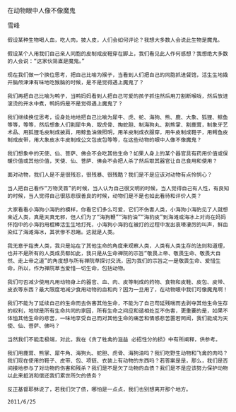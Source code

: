 在动物眼中人像不像魔鬼

雪峰


    假设某种生物喝人血，吃人肉，披人皮，人们会如何评论？我想大多数人会说此生物是魔鬼。

    假设某个人用我们自己亲人同胞的皮制成皮鞋穿在脚上，我们看见此人作何感想？我想绝大多数的人会说：“这家伙简直是魔鬼。”

    现在我们做一个换位思考，把自己比喻为猴子，当看到人们把自己的同胞抓进餐馆，活生生地撬开脑颅津津有味地吃猴脑的时候，是不是觉得遇上魔鬼了？

    我们再把自己比喻为鸭子，当鸭妈妈看到人把自己可爱的孩子抓住然后用刀割断喉咙，然后放进滚烫的开水中煮，鸭妈妈是不是觉得遇上魔鬼了？

    我们继续换位思考，设身处地地把自己比喻为犀牛、虎、蛇、海狗、熊、鹿、大象、狐狸、鲸鱼等等，等等，然后想象人们割犀牛角、取虎骨、掏蛇胆、制海狗丸、割熊掌、割鹿茸，制象牙艺术品、用狐狸毛皮制成披肩，用鲸鱼油做照明，用羊皮制成衣服穿，用牛皮制成鞋子，用鳄鱼皮制成皮带，用大象皮水牛皮制成公文包皮包等等，在这些动物的眼中人像不像魔鬼？

    我们想象中的天使、仙、菩萨、佛会不会吃其他生命？如果人身上的某个器官具有药用价值或保暖价值或其他价值，天使、仙、菩萨、佛会不会把人杀了然后取其器官让自己食用和使用？

    面对动物，我们人是不是很残忍，很残暴、很残酷？我们是不是应该对动物有点怜悯心？

    当人把自己看作“万物灵首”的时候，当人认为自己很文明的时候，当人觉得自己有人性，有良知的时候，当人觉得自己很慈悲很善良的时候，动物们是不是也如此看待和评价人类？

    大家看看小海狗小海豹的模样，你看它们多么可爱，它们不伤害人类，小海狗小海豹见了人就想亲近人类，真是天真无邪，但人们为了“海狗鞭”“海豹油”“海豹皮”到海滩或海冰上对尚在妈妈怀抱中的小海豹用棍棒活生生地打死，小海狗小海豹在被打的过程中发出哀嚎凄厉的叫声，鲜血染红了海滩海冰，其状惨不忍睹。这就是人类。

    我无意于指责人类，我只是站在了其他生命的角度来观察人类，人类有人类生存的法则和道理，也并不是所有的人类成员都如此，我只是从生命禅院的宗旨“敬畏上帝、敬畏生命、敬畏大自然、走上帝之道”的角度想与所有禅院草探讨交流，因为我们的宗旨之一是敬畏生命、爱惜生命，所以，作为禅院草当爱惜一切生命，包括动物。

    我们可否减少使用凡用动物身上的器官、血、肉、皮等制成的药物、食物和皮鞋、皮包、皮带、皮衣等东西？最大限度地减少食用动物的血和肉？因为一旦用了，在动物眼中我们可像魔鬼啊！

    我们不能为了延续自己的生命而去伤害其他生命，不能为了自己苟延残喘而去剥夺其他生命生存的权利，地球是所有生命共同的家园，所有生命之间应和谐相处互不伤害，更重要的是，如果不体恤其他生命的悲苦，一味地享受自己而对其他生命的痛苦和情感悲苦置若罔闻，我们能成为天使、仙、菩萨、佛吗？

    当然我们不能走极端，对此，我在《贪了牲禽的滋益 必招性分的损》中有所阐释，供参考。

    我们用鹿茸、熊掌、犀牛角、海狗丸、蛇胆、虎骨、海狗油吗？我们吃野生动物和飞禽的肉吗？我们现在使用的鞋子、皮带、包、项链、衣装上有动物的东西吗？若答案是是，那么，我们是否间接地参与了对动物的伤害和残杀？我们是不是欠了动物的血债？我们是不是应该努力保护动物以此来抵消和偿还我们累世所欠的债务？

    反正基督耶稣说了，若我们欠了债，哪怕是一点点，我们也别想离开那个地方。

    2011/6/25



